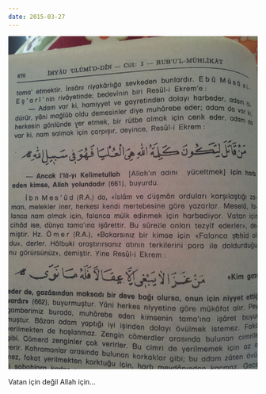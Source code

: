 ```yaml
---
date: 2015-03-27
---
```


![](/images/tumblr_nlv5t0c0u51u3gx2to1_1280.jpg)

Vatan için değil Allah için…
